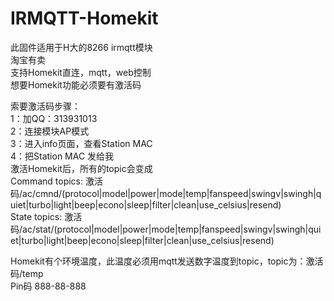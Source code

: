 # IRMQTT-Homekit
此固件适用于H大的8266 irmqtt模块    
淘宝有卖    
支持Homekit直连，mqtt，web控制    
想要Homekit功能必须要有激活码    


索要激活码步骤：    
 1：加QQ：313931013    
 2：连接模块AP模式    
 3：进入info页面，查看Station MAC    
 4：把Station MAC 发给我    
激活Homekit后，所有的topic会变成     
Command topics: 激活码/ac/cmnd/(protocol|model|power|mode|temp|fanspeed|swingv|swingh|quiet|turbo|light|beep|econo|sleep|filter|clean|use_celsius|resend)    
State topics: 激活码/ac/stat/(protocol|model|power|mode|temp|fanspeed|swingv|swingh|quiet|turbo|light|beep|econo|sleep|filter|clean|use_celsius|resend)    

Homekit有个环境温度，此温度必须用mqtt发送数字温度到topic，topic为：激活码/temp    
Pin码 888-88-888
